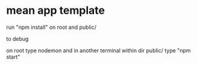 # mean app template

run "npm install" on root and public/

to debug

on root type nodemon
and in another terminal within dir public/ type "npm start"
